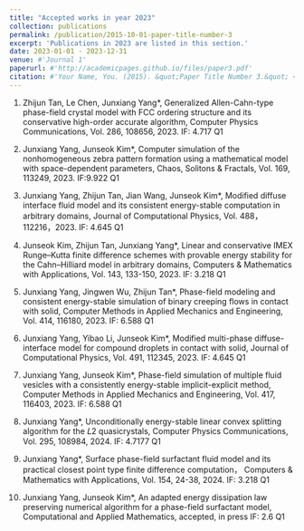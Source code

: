```yaml
---
title: "Accepted works in year 2023"
collection: publications
permalink: /publication/2015-10-01-paper-title-number-3
excerpt: 'Publications in 2023 are listed in this section.'
date: 2023-01-01 - 2023-12-31
venue: #'Journal 1'
paperurl: #'http://academicpages.github.io/files/paper3.pdf'
citation: #'Your Name, You. (2015). &quot;Paper Title Number 3.&quot; <i>Journal 1</i>. 1(3).'
---
```

1. Zhijun Tan, Le Chen, Junxiang Yang*, Generalized Allen-Cahn-type phase-field crystal model with FCC
ordering structure and its conservative high-order accurate algorithm, Computer Physics Communications,
Vol. 286, 108656, 2023. IF: 4.717 Q1

2. Junxiang Yang, Junseok Kim*, Computer simulation of the nonhomogeneous zebra pattern formation using
a mathematical model with space-dependent parameters, Chaos, Solitons & Fractals, Vol. 169, 113249, 2023.
IF:9.922 Q1

3. Junxiang Yang, Zhijun Tan, Jian Wang, Junseok Kim*, Modified diffuse interface fluid model and its consistent
energy-stable computation in arbitrary domains, Journal of Computational Physics, Vol. 488，112216，2023. IF: 4.645 Q1

4. Junseok Kim, Zhijun Tan, Junxiang Yang*, Linear and conservative IMEX Runge–Kutta finite difference
schemes with provable energy stability for the Cahn–Hilliard model in arbitrary domains, Computers &
Mathematics with Applications, Vol. 143, 133-150, 2023. IF: 3.218 Q1

5. Junxiang Yang, Jingwen Wu, Zhijun Tan*, Phase-field modeling and consistent energy-stable simulation of
binary creeping flows in contact with solid, Computer Methods in Applied Mechanics and Engineering, Vol.
414, 116180, 2023. IF: 6.588 Q1

6. Junxiang Yang, Yibao Li, Junseok Kim*, Modified multi-phase diffuse-interface model for compound droplets
in contact with solid, Journal of Computational Physics, Vol. 491, 112345, 2023. IF: 4.645 Q1

7. Junxiang Yang, Junseok Kim*, Phase-field simulation of multiple fluid vesicles with a consistently energy-stable implicit-explicit method, Computer Methods in Applied Mechanics and Engineering, Vol. 417, 116403, 2023. IF: 6.588 Q1

8. Junxiang Yang*, Unconditionally energy-stable linear convex splitting algorithm for the 𝐿2 quasicrystals, Computer Physics Communications, Vol. 295, 108984, 2024. IF: 4.7177 Q1

9. Junxiang Yang*, Surface phase-field surfactant fluid model and its practical closest point type finite difference computation， Computers & Mathematics with Applications, Vol. 154, 24-38, 2024. IF: 3.218 Q1

10. Junxiang Yang, Junseok Kim*, An adapted energy dissipation law preserving numerical algorithm for a phase-field surfactant model, Computational and Applied Mathematics, accepted, in press IF: 2.6 Q1
